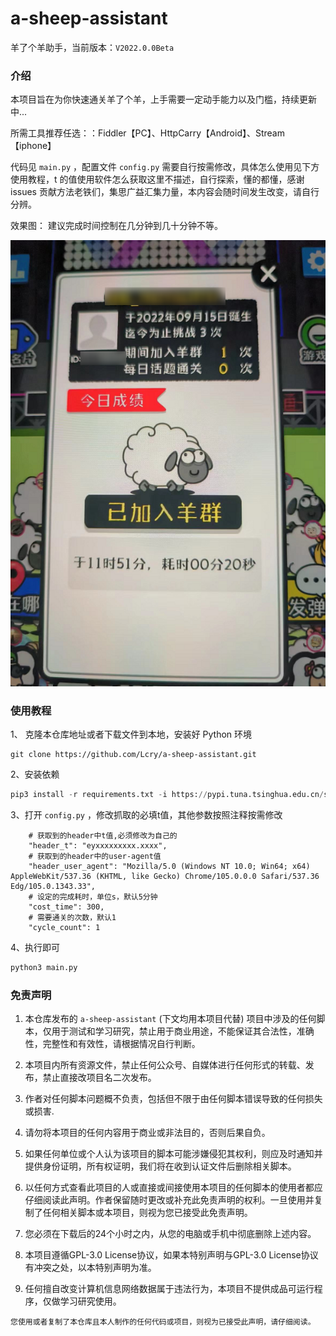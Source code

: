 # a-sheep-assistant
羊了个羊助手，当前版本：`V2022.0.0Beta`

### 介绍

本项目旨在为你快速通关羊了个羊，上手需要一定动手能力以及门槛，持续更新中...

所需工具推荐任选：：Fiddler【PC】、HttpCarry【Android】、Stream【iphone】

代码见 `main.py` ，配置文件 `config.py` 需要自行按需修改，具体怎么使用见下方使用教程，t 的值使用软件怎么获取这里不描述，自行探索，懂的都懂，感谢 issues 贡献方法老铁们，集思广益汇集力量，本内容会随时间发生改变，请自行分辨。

效果图： 建议完成时间控制在几分钟到几十分钟不等。

![效果图](./preview1.png)


### 使用教程
1、 克隆本仓库地址或者下载文件到本地，安装好 Python 环境
```shell
git clone https://github.com/Lcry/a-sheep-assistant.git
```
2、安装依赖
```python
pip3 install -r requirements.txt -i https://pypi.tuna.tsinghua.edu.cn/simple
```

3、打开 `config.py` ，修改抓取的必填t值，其他参数按照注释按需修改
```shell
    # 获取到的header中t值,必须修改为自己的
    "header_t": "eyxxxxxxxxx.xxxx",
    # 获取到的header中的user-agent值
    "header_user_agent": "Mozilla/5.0 (Windows NT 10.0; Win64; x64) AppleWebKit/537.36 (KHTML, like Gecko) Chrome/105.0.0.0 Safari/537.36 Edg/105.0.1343.33",
    # 设定的完成耗时，单位s，默认5分钟
    "cost_time": 300,
    # 需要通关的次数，默认1
    "cycle_count": 1
```

4、执行即可
```python
python3 main.py
```

### 免责声明

1. 本仓库发布的 `a-sheep-assistant` (下文均用本项目代替) 项目中涉及的任何脚本，仅用于测试和学习研究，禁止用于商业用途，不能保证其合法性，准确性，完整性和有效性，请根据情况自行判断。

2. 本项目内所有资源文件，禁止任何公众号、自媒体进行任何形式的转载、发布，禁止直接改项目名二次发布。

3. 作者对任何脚本问题概不负责，包括但不限于由任何脚本错误导致的任何损失或损害.

4. 请勿将本项目的任何内容用于商业或非法目的，否则后果自负。

5. 如果任何单位或个人认为该项目的脚本可能涉嫌侵犯其权利，则应及时通知并提供身份证明，所有权证明，我们将在收到认证文件后删除相关脚本。

6. 以任何方式查看此项目的人或直接或间接使用本项目的任何脚本的使用者都应仔细阅读此声明。作者保留随时更改或补充此免责声明的权利。一旦使用并复制了任何相关脚本或本项目，则视为您已接受此免责声明。

7. 您必须在下载后的24个小时之内，从您的电脑或手机中彻底删除上述内容。

8. 本项目遵循GPL-3.0 License协议，如果本特别声明与GPL-3.0 License协议有冲突之处，以本特别声明为准。

9. 任何擅自改变计算机信息网络数据属于违法行为，本项目不提供成品可运行程序，仅做学习研究使用。

`您使用或者复制了本仓库且本人制作的任何代码或项目，则视为已接受此声明，请仔细阅读。`
